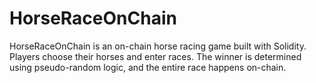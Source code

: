 # HorseRaceOnChain
HorseRaceOnChain is an on-chain horse racing game built with Solidity. Players choose their horses and enter races. The winner is determined using pseudo-random logic, and the entire race happens on-chain.
